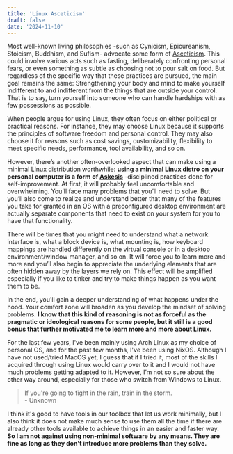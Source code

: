 ```yaml
---
title: 'Linux Asceticism'
draft: false
date: '2024-11-10'
---
```


Most well-known living philosophies -such as Cynicism, Epicureanism, Stoicism, Buddhism, and Sufism- advocate some form of [Asceticism](https://en.wikipedia.org/wiki/Asceticism). This could involve various acts such as fasting, deliberately confronting personal fears, or even something as subtle as choosing not to pour salt on food. But regardless of the specific way that these practices are pursued, the main goal remains the same: Strengthening your body and mind to make yourself indifferent to and indifferent from the things that are outside your control. That is to say, turn yourself into someone who can handle hardships with as few possessions as possible.

When people argue for using Linux, they often focus on either political or practical reasons. For instance, they may choose Linux because it supports the principles of software freedom and personal control. They may also choose it for reasons such as cost savings, customizability, flexibility to meet specific needs, performance, tool availability, and so on.

However, there’s another often-overlooked aspect that can make using a minimal Linux distribution worthwhile: **using a minimal Linux distro on your personal computer is a form of [Askesis](https://en.wikipedia.org/wiki/Asceticism#Etymology_and_meaning)** -disciplined practices done for self-improvement. At first, it will probably feel uncomfortable and overwhelming. You’ll face many problems that you’ll need to solve. But you’ll also come to realize and understand better that many of the features you take for granted in an OS with a preconfigured desktop environment are actually separate components that need to exist on your system for you to have that functionality.

There will be times that you might need to understand what a network interface is, what a block device is, what mounting is, how keyboard mappings are handled differently on the virtual console or in a desktop environment/window manager, and so on. It will force you to learn more and more and you’ll also begin to appreciate the underlying elements that are often hidden away by the layers we rely on. This effect will be amplified especially if you like to tinker and try to make things happen as you want them to be.

In the end, you'll gain a deeper understanding of what happens under the hood. Your comfort zone will broaden as you develop the mindset of solving problems. **I know that this kind of reasoning is not as forceful as the pragmatic or ideological reasons for some people, but it still is a good bonus that further motivated me to learn more and more about Linux.**

For the last few years, I've been mainly using Arch Linux as my choice of personal OS, and for the past few months, I've been using NixOS. Although I have not used/tried MacOS yet, I guess that if I tried it, most of the skills I acquired through using Linux would carry over to it and I would not have much problems getting adapted to it. However, I’m not so sure about the other way around, especially for those who switch from Windows to Linux.

> If you're going to fight in the rain, train in the storm.\
> \- Unknown

I think it's good to have tools in our toolbox that let us work minimally, but I also think it does not make much sense to use them all the time if there are already other tools available to achieve things in an easier and faster way. **So I am not against using non-minimal software by any means. They are fine as long as they don't introduce more problems than they solve.**
